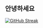 ## 안녕하세요
[![GitHub Streak](https://streak-stats.demolab.com?user=hyojaeKwon&theme=transparent&hide_border=true&date_format=%5BY.%5Dn.j)](https://git.io/streak-stats)
